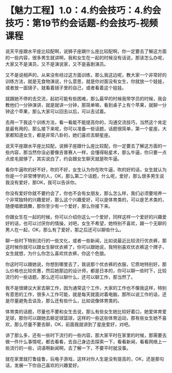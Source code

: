 # 【魅力工程】1.0：4.约会技巧：4.约会技巧：第19节约会话题-约会技巧-视频课程

说天平座跟水平座比较配啊，说狮子座跟什么座比较配啊，你一定要去了解这方面的一些内容，很多男生就讲啊，我和女生在一起的时候没有话说，那该怎么办呢，大家又不是演员，又不是演说家，又不是喜剧演员。

又不是说相声的，从来没有经过这方面训练，那么我这边呢，教大家一个非常好的训练方法，就是无食物演说，什么意思，就是你对面没有女生，你就放一个娃娃，或者放一面镜子，就看着镜子里的自己，或者看着这个娃娃。

就跟她不停的去交流，起初可能有些困难，那么最早的时候我带学员的时候，我会教他们一分钟演讲，就是就讲一分钟，那简单嘛，看到桌子上有个苹果，就聊一分钟这个苹果，那么大家可以回去以后，可以去试着。

去用一下我这个训练方法，看一看能不能提高你的，沟通交流技巧，当然这个肯定是最有用的，那么接下来呢，你可以准备一些话题，话题很简单，第一个星座，大家都知道女生，都是非常八卦的，她们喜欢去聊星座。

说天平座跟水平座比较配，说狮子座跟什么座比较配，你一定要去了解这方面的一些内容，那当然你没必要像吉普赛人一样，会懂得粘星术，那么牛逼，你只要一点点皮毛就够了，其实说白了，约会跟女生聊天就是吹牛逼。

看你牛逼吹的好不好，吹的不好，女生认为你在吹牛逼，吹的好的话，女生就认为你是一个非常博学的人，OK，那么第二个话题，什么呢，爱好，那么很多男生说我没有爱好，那OK，我可以告诉你。

你没有爱好你就不要约会了，你也不会有女朋友，那么怎么样，我们必须要培养一个非常独特的兴趣爱好，那么这个兴趣爱好，可以是体育类的，可以是艺术类的，随便唱歌跳舞，那你至少有一个爱好，那么你接下来。

你跟女生在一起的时候，你可以介绍你这么一个爱好，同样这样一个爱好的兴趣爱好的话，也可以讨厌你的情操，对吧，女生不希望，她特别不喜欢，跟一个无聊的男人在一起，OK，那么有了爱好，那之后还可以聊些什么。

聊一些时下特别流行的一些文化，或者一些新闻，比如说最近比较流行优衣裤，那这时候你就可以跟女生聊优衣裤了，你可以跟她说，我特别喜欢优衣裤这个牌子，女生就想，为什么你怎么喜欢优衣裤，你这个色狼。

你这时可以跟她说，你想到哪里去了，我说那个优衣裤的衣服，它质地特别好，那么价格也比较优惠，然后她那边的设计师，都是日本的，你可以聊一些时下，比较流行的一些话题，那么还可以聊什么，还可以聊工作，那当然了。

我不是很建议大家去聊工作，因为通常这个工作，大家的工作也不像我这样，特别有意思的工作，很多人工作可能，就是每天就面对着电脑，那所以说工作的话，还是尽量避免去谈及，那么还有些什么，比如说像体育类的。

体育类的话题，尽量也不要和女生去说，那么有些女生她比较好着口，她爱体育爱足球，那你可以跟她去聊足球篮球，这样的一些这些体育运动，那有些女生她不喜欢，那么尽量不要去聊，OK，前面我就讲到了星座爱好，对吧。

讲了那么多，还有一些时下流行的一些内容，那大家平时在家里的时候，那需要去做一件什么事情呢，都去看看，去自己身边去探索一下，看看新闻，看看网络上一些流行的一些，词语啊新闻啊，去了解一下，不要平时就没事。

就在家里就打鲁娃鲁，玩电子游戏，这样对你人生是没有提高的，OK，还是那句话，发展一下你自己喜欢的兴趣爱好。